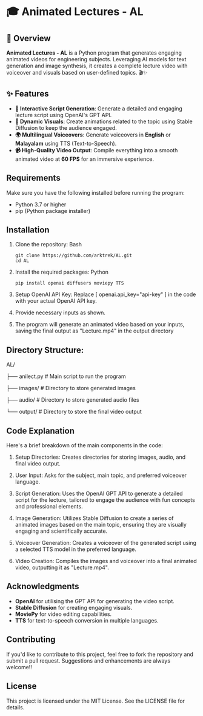 # 🎓 Animated Lectures - AL

## 🌟 Overview

**Animated Lectures - AL** is a Python program that generates engaging animated videos for engineering subjects. Leveraging AI models for text generation and image synthesis, it creates a complete lecture video with voiceover and visuals based on user-defined topics. 🎬✨

## ✨ Features

- **📝 Interactive Script Generation**: Generate a detailed and engaging lecture script using OpenAI's GPT API.
- **🎨 Dynamic Visuals**: Create animations related to the topic using Stable Diffusion to keep the audience engaged.
- **🌍 Multilingual Voiceovers**: Generate voiceovers in **English** or **Malayalam** using TTS (Text-to-Speech).
- **📹 High-Quality Video Output**: Compile everything into a smooth animated video at **60 FPS** for an immersive experience.

## Requirements

Make sure you have the following installed before running the program:

- Python 3.7 or higher
- pip (Python package installer)

## Installation

1. Clone the repository:
    Bash
     ```
     git clone https://github.com/arktrek/AL.git
     cd AL
     ```
   
2. Install the required packages:
     Python
     ``` 
     pip install openai diffusers moviepy TTS
     ```
3. Setup OpenAI API Key: Replace [ openai.api_key="api-key" ] in the code with your actual OpenAI API key.
4. Provide necessary inputs as shown.
5. The program will generate an animated video based on your inputs, saving the final output as "Lecture.mp4" in the output directory

## Directory Structure:
AL/

├── anilect.py             # Main script to run the program

├── images/             # Directory to store generated images

├── audio/              # Directory to store generated audio files

└── output/             # Directory to store the final video output

## Code Explanation
Here's a brief breakdown of the main components in the code:

1. Setup Directories: Creates directories for storing images, audio, and final video output.

2. User Input: Asks for the subject, main topic, and preferred voiceover language.

3. Script Generation: Uses the OpenAI GPT API to generate a detailed script for the lecture, tailored to engage the audience with fun concepts and professional elements.

4. Image Generation: Utilizes Stable Diffusion to create a series of animated images based on the main topic, ensuring they are visually engaging and scientifically accurate.

5. Voiceover Generation: Creates a voiceover of the generated script using a selected TTS model in the preferred language.

6. Video Creation: Compiles the images and voiceover into a final animated video, outputting it as "Lecture.mp4".

## Acknowledgments
- **OpenAI** for utilising the GPT API for generating the video script.
- **Stable Diffusion** for creating engaging visuals.
- **MoviePy** for video editing capabilities.
- **TTS** for text-to-speech conversion in multiple languages.

## Contributing
If you'd like to contribute to this project, feel free to fork the repository and submit a pull request. Suggestions and enhancements are always welcome!!

## License
This project is licensed under the MIT License. See the LICENSE file for details.
